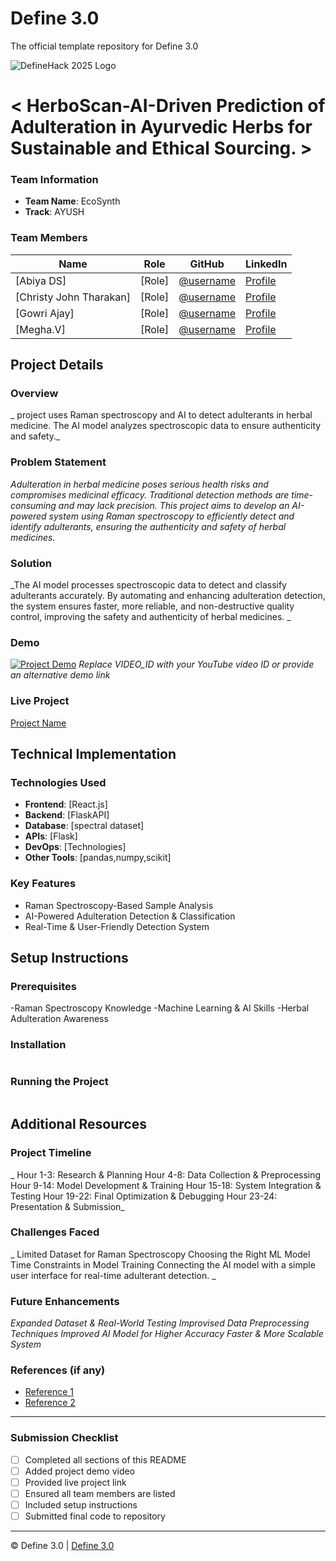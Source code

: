
# Define 3.0
The official template repository for Define 3.0

![DefineHack 2025 Logo](https://github.com/user-attachments/assets/8173bc16-418e-4912-b500-c6427e4ba4b6)



# < HerboScan-AI-Driven Prediction of Adulteration in Ayurvedic Herbs for Sustainable and Ethical Sourcing. >
 

### Team Information
- **Team Name**: EcoSynth
- **Track**: AYUSH 

### Team Members
| Name | Role | GitHub | LinkedIn |
|------|------|--------|----------|
| [Abiya DS] | [Role] | [@username](https://github.com/abiyads) | [Profile](https://www.linkedin.com/in/abiya-d-s-74977430a/) |
| [Christy John Tharakan] | [Role] | [@username](https://github.com/Christyjohntharakan) | [Profile](https://linkedin.com/in/christy_john_tharakan) |
| [Gowri Ajay] | [Role] | [@username](https://github.com/gowri-ajai25) | [Profile](https://www.linkedin.com/in/gowri-ajai-b037512b7) |
| [Megha.V] | [Role] | [@username](https://github.com/meghav2005) | [Profile](https://www.linkedin.com/in/megha-vijay2005) |

## Project Details

### Overview
_ project uses Raman spectroscopy and AI to detect adulterants in herbal medicine. The AI model analyzes spectroscopic data to ensure authenticity and safety._

### Problem Statement
_Adulteration in herbal medicine poses serious health risks and compromises medicinal efficacy. Traditional detection methods are time-consuming and may lack precision. This project aims to develop an AI-powered system using Raman spectroscopy to efficiently detect and identify adulterants, ensuring the authenticity and safety of herbal medicines._

### Solution
_The AI model processes spectroscopic data to detect and classify adulterants accurately. By automating and enhancing adulteration detection, the system ensures faster, more reliable, and non-destructive quality control, improving the safety and authenticity of herbal medicines.
_

### Demo
[![Project Demo](https://img.youtube.com/vi/VIDEO_ID/0.jpg)](https://www.youtube.com/watch?v=VIDEO_ID)
_Replace VIDEO_ID with your YouTube video ID or provide an alternative demo link_

### Live Project
[Project Name](https://your-project-url.com)

## Technical Implementation

### Technologies Used
- **Frontend**: [React.js]
- **Backend**: [FlaskAPI]
- **Database**: [spectral dataset]
- **APIs**: [Flask]
- **DevOps**: [Technologies]
- **Other Tools**: [pandas,numpy,scikit]

### Key Features
- Raman Spectroscopy-Based Sample Analysis
- AI-Powered Adulteration Detection & Classification
- Real-Time & User-Friendly Detection System

## Setup Instructions

### Prerequisites
-Raman Spectroscopy Knowledge 
-Machine Learning & AI Skills 
-Herbal Adulteration Awareness

### Installation 
```bash

```

### Running the Project
```bash

```

## Additional Resources

### Project Timeline
_ Hour 1-3: Research & Planning
Hour 4-8: Data Collection & Preprocessing
Hour 9-14: Model Development & Training
 Hour 15-18: System Integration & Testing
 Hour 19-22: Final Optimization & Debugging
 Hour 23-24: Presentation & Submission_

### Challenges Faced
_ Limited Dataset for Raman Spectroscopy
Choosing the Right ML Model
Time Constraints in Model Training
Connecting the AI model with a simple user interface for real-time adulterant detection.
_

### Future Enhancements
_Expanded Dataset & Real-World Testing
Improvised Data Preprocessing Techniques
 Improved AI Model for Higher Accuracy
 Faster & More Scalable System_

### References (if any)
- [Reference 1](link)
- [Reference 2](link)

---

### Submission Checklist
- [ ] Completed all sections of this README
- [ ] Added project demo video
- [ ] Provided live project link
- [ ] Ensured all team members are listed
- [ ] Included setup instructions
- [ ] Submitted final code to repository

---

© Define 3.0 | [Define 3.0](https://www.define3.xyz/)
